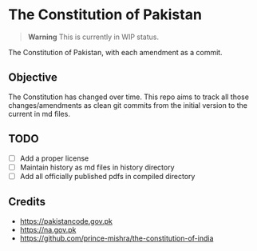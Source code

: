 # The Constitution of Pakistan

> **Warning**
> This is currently in WIP status.
> 
The Constitution of Pakistan, with each amendment as a commit.

## Objective
The Constitution has changed over time. This repo aims to track all those changes/amendments as clean git commits from the initial version to the current in md files.

## TODO
* [ ] Add a proper license
* [ ] Maintain history as md files in history directory
* [ ] Add all officially published pdfs in compiled directory 

## Credits
* https://pakistancode.gov.pk
* https://na.gov.pk
* https://github.com/prince-mishra/the-constitution-of-india
